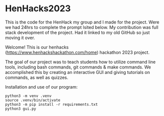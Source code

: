 # HenHacks2023
This is the code for the HenHack my group and I made for the project. Were we had 24hrs to complete the prompt lsited below. My contribution was full stack development of the project. Had it linked to my old GitHub so just moving it over.


Welcome! This is our henhacks (https://www.henhackshackathon.com/home) hackathon 2023 project.

The goal of our project was to teach students how to utilize command line tools, including bash commands, git commands & make commands. We accomplished this by creating an interactive GUI and giving tutorials on commands, as well as quizzes.

Installation and use of our program:
```
python3 -m venv .venv
source .venv/bin/activate
python3 -m pip install -r requirements.txt
python3 gui.py
```
